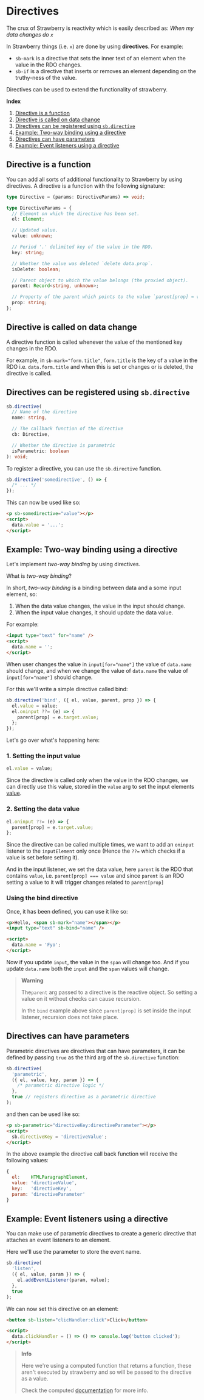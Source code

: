 # Directives

The crux of Strawberry is reactivity which is easily described as:
_When my data changes do `x`_

In Strawberry things (i.e. `x`) are done by using **directives**. For example:

- `sb-mark` is a directive that sets the inner text of an element when the value in the RDO changes.
- `sb-if` is a directive that inserts or removes an element depending on the truthy-ness of the value.

Directives can be used to extend the functionality of strawberry.

**Index**

1. [Directive is a function](#directive-is-a-function)
2. [Directive is called on data change](#directive-is-called-on-data-change)
3. [Directives can be registered using `sb.directive`](#directives-can-be-registered-using-sbdirective)
4. [Example: Two-way binding using a directive](#example-two-way-binding-using-a-directive)
5. [Directives can have parameters](#directives-can-have-parameters)
6. [Example: Event listeners using a directive](#example-event-listeners-using-a-directive)

## Directive is a function

You can add all sorts of additional functionality to Strawberry by using
directives. A directive is a function with the following signature:

```typescript
type Directive = (params: DirectiveParams) => void;

type DirectiveParams = {
  // Element on which the directive has been set.
  el: Element;

  // Updated value.
  value: unknown;

  // Period '.' delimited key of the value in the RDO.
  key: string;

  // Whether the value was deleted `delete data.prop`.
  isDelete: boolean;

  // Parent object to which the value belongs (the proxied object).
  parent: Record<string, unknown>;

  // Property of the parent which points to the value `parent[prop] ≈ value`
  prop: string;
};
```

## Directive is called on data change

A directive function is called whenever the value of the mentioned key changes
in the RDO.

For example, in `sb-mark="form.title"`, `form.title` is the key of a value in
the RDO i.e. `data.form.title` and when this is set or changes or is deleted,
the directive is called.

## Directives can be registered using `sb.directive`

```typescript
sb.directive(
  // Name of the directive
  name: string,

  // The callback function of the directive
  cb: Directive,

  // Whether the directive is parametric
  isParametric: boolean
): void;
```

To register a directive, you can use the `sb.directive` function.

```javascript
sb.directive('somedirective', () => {
  /* ... */
});
```

This can now be used like so:

```html
<p sb-somedirective="value"></p>
<script>
  data.value = '...';
</script>
```

## Example: Two-way binding using a directive

Let's implement _two-way binding_ by using directives.

<summary>
<detail> What is <em>two-way binding</em>?</detail>

In short, _two-way binding_ is a binding between data and a some input element, so:

1. When the data value changes, the value in the input should change.
2. When the input value changes, it should update the data value.

For example:

```html
<input type="text" for="name" />
<script>
  data.name = '';
</script>
```

When user changes the value in `input[for="name"]` the value of `data.name`
should change, and when we change the value of `data.name` the value of `input[for="name"]`
should change.

</summary>

For this we'll write a simple directive called bind:

```javascript
sb.directive('bind', ({ el, value, parent, prop }) => {
  el.value = value;
  el.oninput ??= (e) => {
    parent[prop] = e.target.value;
  };
});
```

Let's go over what's happening here:

### 1. Setting the input value

```javascript
el.value = value;
```

Since the directive is called only when the value in the RDO changes, we can
directly use this value, stored in the `value` arg to set the input elements
[value](https://developer.mozilla.org/en-US/docs/Web/HTML/Element/input/text#value).

### 2. Setting the data value

```javascript
el.oninput ??= (e) => {
  parent[prop] = e.target.value;
};
```

Since the directive can be called multiple times, we want to add an `oninput`
listener to the `inputElement` only once (Hence the `??=` which checks if a
value is set before setting it).

And in the input listener, we set the data value, here `parent` is the RDO that
contains `value`, i.e. `parent[prop] === value` and since `parent` is an RDO
setting a value to it will trigger changes related to `parent[prop]`

### Using the bind directive

Once, it has been defined, you can use it like so:

```html
<p>Hello, <span sb-mark="name"></span></p>
<input type="text" sb-bind="name" />

<script>
  data.name = 'Fyo';
</script>
```

Now if you update `input`, the value in the `span` will change too. And if you
update `data.name` both the `input` and the `span` values will change.

> **Warning**
>
> The`parent` arg passed to a directive is the reactive object. So setting a
> value on it without checks can cause recursion.
>
> In the `bind` example above since `parent[prop]` is set inside the input
> listener, recursion does not take place.

## Directives can have parameters

Parametric directives are directives that can have parameters, it can be defined
by passing `true` as the third arg of the `sb.directive` function:

```javascript
sb.directive(
  'parametric',
  ({ el, value, key, param }) => {
    /* parametric directive logic */
  },
  true // registers directive as a parametric directive
);
```

and then can be used like so:

```html
<p sb-parametric="directiveKey:directiveParameter"></p>
<script>
  sb.directiveKey = 'directiveValue';
</script>
```

In the above example the directive call back function will receive the following values:

```javascript
{
  el:    HTMLParagraphElement,
  value: 'directiveValue',
  key:   'directiveKey',
  param: 'directiveParameter'
}
```

## Example: Event listeners using a directive

You can make use of parametric directives to create a generic directive that
attaches an event listeners to an element.

Here we'll use the parameter to store the event name.

```javascript
sb.directive(
  'listen',
  ({ el, value, param }) => {
    el.addEventListener(param, value);
  },
  true
);
```

We can now set this directive on an element:

```html
<button sb-listen="clicHandler:click">Click</button>

<script>
  data.clickHandler = () => () => console.log('button clicked');
</script>
```

> **Info**
>
> Here we're using a computed function that returns a function, these aren't
> executed by strawberry and so will be passed to the directive as a value.
>
> Check the computed [documentation](./computed.md#function-can-be-returned-from-computed-functions)
> for more info.
